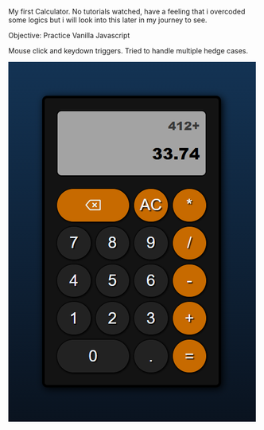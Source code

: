 My first Calculator.
No tutorials watched, have a feeling that i overcoded some logics but i will look into this later in my journey to see. 

Objective: Practice Vanilla Javascript

Mouse click and keydown triggers.
Tried to handle multiple hedge cases.

![calculator preview](/images/image.png)
